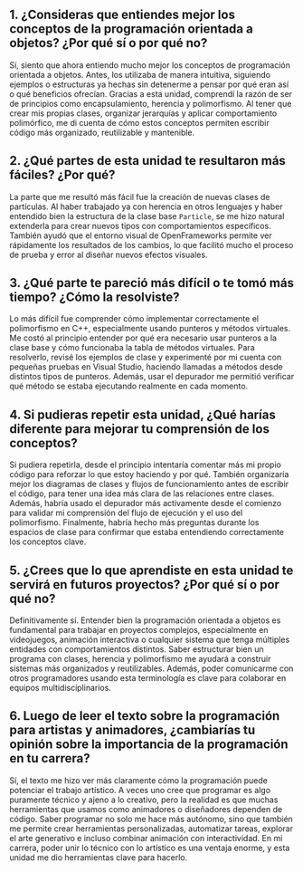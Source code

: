 ## 1. ¿Consideras que entiendes mejor los conceptos de la programación orientada a objetos? ¿Por qué sí o por qué no?

Sí, siento que ahora entiendo mucho mejor los conceptos de programación orientada a objetos. Antes, los utilizaba de manera intuitiva, siguiendo ejemplos o estructuras ya hechas sin detenerme a pensar por qué eran así o qué beneficios ofrecían. Gracias a esta unidad, comprendí la razón de ser de principios como encapsulamiento, herencia y polimorfismo. Al tener que crear mis propias clases, organizar jerarquías y aplicar comportamiento polimórfico, me di cuenta de cómo estos conceptos permiten escribir código más organizado, reutilizable y mantenible.


## 2. ¿Qué partes de esta unidad te resultaron más fáciles? ¿Por qué?

La parte que me resultó más fácil fue la creación de nuevas clases de partículas. Al haber trabajado ya con herencia en otros lenguajes y haber entendido bien la estructura de la clase base `Particle`, se me hizo natural extenderla para crear nuevos tipos con comportamientos específicos. También ayudó que el entorno visual de OpenFrameworks permite ver rápidamente los resultados de los cambios, lo que facilitó mucho el proceso de prueba y error al diseñar nuevos efectos visuales.

## 3. ¿Qué parte te pareció más difícil o te tomó más tiempo? ¿Cómo la resolviste?

Lo más difícil fue comprender cómo implementar correctamente el polimorfismo en C++, especialmente usando punteros y métodos virtuales. Me costó al principio entender por qué era necesario usar punteros a la clase base y cómo funcionaba la tabla de métodos virtuales. Para resolverlo, revisé los ejemplos de clase y experimenté por mi cuenta con pequeñas pruebas en Visual Studio, haciendo llamadas a métodos desde distintos tipos de punteros. Además, usar el depurador me permitió verificar qué método se estaba ejecutando realmente en cada momento.

## 4. Si pudieras repetir esta unidad, ¿Qué harías diferente para mejorar tu comprensión de los conceptos?

Si pudiera repetirla, desde el principio intentaría comentar más mi propio código para reforzar lo que estoy haciendo y por qué. También organizaría mejor los diagramas de clases y flujos de funcionamiento antes de escribir el código, para tener una idea más clara de las relaciones entre clases. Además, habría usado el depurador más activamente desde el comienzo para validar mi comprensión del flujo de ejecución y el uso del polimorfismo. Finalmente, habría hecho más preguntas durante los espacios de clase para confirmar que estaba entendiendo correctamente los conceptos clave.

## 5. ¿Crees que lo que aprendiste en esta unidad te servirá en futuros proyectos? ¿Por qué sí o por qué no?

Definitivamente sí. Entender bien la programación orientada a objetos es fundamental para trabajar en proyectos complejos, especialmente en videojuegos, animación interactiva o cualquier sistema que tenga múltiples entidades con comportamientos distintos. Saber estructurar bien un programa con clases, herencia y polimorfismo me ayudará a construir sistemas más organizados y reutilizables. Además, poder comunicarme con otros programadores usando esta terminología es clave para colaborar en equipos multidisciplinarios.

## 6. Luego de leer el texto sobre la programación para artistas y animadores, ¿cambiarías tu opinión sobre la importancia de la programación en tu carrera?

Sí, el texto me hizo ver más claramente cómo la programación puede potenciar el trabajo artístico. A veces uno cree que programar es algo puramente técnico y ajeno a lo creativo, pero la realidad es que muchas herramientas que usamos como animadores o diseñadores dependen de código. Saber programar no solo me hace más autónomo, sino que también me permite crear herramientas personalizadas, automatizar tareas, explorar el arte generativo e incluso combinar animación con interactividad. En mi carrera, poder unir lo técnico con lo artístico es una ventaja enorme, y esta unidad me dio herramientas clave para hacerlo.
